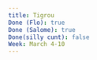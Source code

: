 ```yaml
---
title: Tigrou
Done (Flo): true
Done (Salome): true
Done(silly cunt): false
Week: March 4-10
---
```


